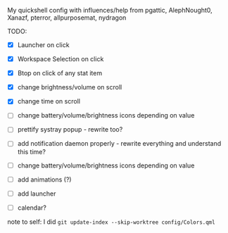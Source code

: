 My quickshell config
with influences/help from pgattic, AlephNought0, Xanazf, pterror, allpurposemat, nydragon

TODO:
- [X] Launcher on click
- [X] Workspace Selection on click
- [X] Btop on click of any stat item
- [X] change brightness/volume on scroll
- [X] change time on scroll
- [ ] change battery/volume/brightness icons depending on value
- [ ] prettify systray popup - rewrite too?
- [ ] add notification daemon properly - rewrite everything and understand this time? 
- [ ] change battery/volume/brightness icons depending on value
- [ ] add animations (?)
- [ ] add launcher
- [ ] calendar? 


note to self: I did
`git update-index --skip-worktree config/Colors.qml`
